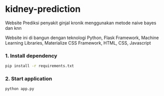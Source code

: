 # kidney-prediction
Website Prediksi penyakit ginjal kronik menggunakan metode naive bayes dan knn

Website ini di bangun dengan teknologi Python, Flask Framework, Machine Learning Libraries, Materialize CSS Framework, HTML, CSS, Javascript

### 1. Install dependency 

```sh
pip install -r requirements.txt
```
 
### 2. Start application 
```sh
python app.py
```
